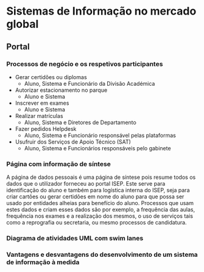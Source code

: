 # Sistemas de Informação no mercado global

## Portal

### Processos de negócio e os respetivos participantes
  - Gerar certidões ou diplomas
    - Aluno, Sistema e Funcionário da Divisão Académica
  - Autorizar estacionamento no parque
    - Aluno e Sistema
  - Inscrever em exames
    - Aluno e Sistema
  - Realizar matrículas
    - Aluno, Sistema e Diretores de Departamento
  - Fazer pedidos Helpdesk
    - Aluno, Sistema e Funcionário responsável pelas plataformas
  - Usufruir dos Serviços de Apoio Técnico (SAT)
    - Aluno, Sistema e Funcionários responsáveis pelo gabinete

### Página com informação de síntese
A página de dados pessoais é uma página de síntese pois resume todos os dados que o utilizador forneceu ao portal ISEP. Este serve para identificação do aluno e também para logística interna do ISEP, seja para criar cartões ou gerar certidões em nome do aluno para que possa ser usado por entidades alheias para benefício do aluno. Processos que usam estes dados e criam esses dados são por exemplo, a frequência das aulas, frequência nos exames e a realização dos mesmos, o uso de serviços tais como a reprografia ou secretaria, ou mesmo processos de candidatura.

### Diagrama de atividades UML com swim lanes


### Vantagens e desvantagens do desenvolvimento de um sistema de informação à medida